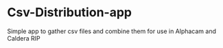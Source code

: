 # Csv-Distribution-app
Simple app to gather csv files and combine them for use in Alphacam and Caldera RIP
